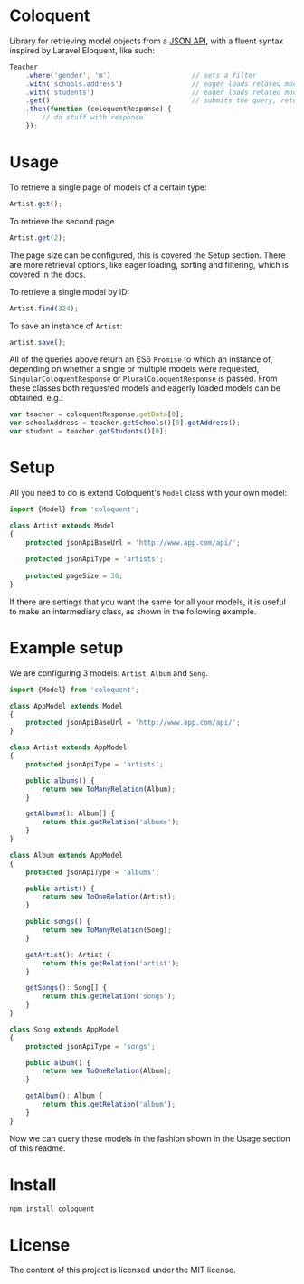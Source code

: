 # ColoquentLibrary for retrieving model objects from a [JSON API](http://jsonapi.org/), with a fluent syntax inspired by Laravel Eloquent, like such:```javascriptTeacher    .where('gender', 'm')                    // sets a filter    .with('schools.address')                 // eager loads related models    .with('students')                        // eager loads related models    .get()                                   // submits the query, returns an ES6 Promise    .then(function (coloquentResponse) {        // do stuff with response    });```# UsageTo retrieve a single page of models of a certain type:```javascriptArtist.get();```To retrieve the second page```javascriptArtist.get(2);```The page size can be configured, this is covered the Setup section. There are more retrieval options, like eager loading, sorting and filtering, which is covered in the docs.To retrieve a single model by ID:```javascriptArtist.find(324);```To save an instance of `Artist`:```javascriptartist.save();```All of the queries above return an ES6 `Promise` to which an instance of, depending on whether a single or multiple models were requested, `SingularColoquentResponse` or `PluralColoquentResponse` is passed. From these classes both requested models and eagerly loaded models can be obtained, e.g.:```javascriptvar teacher = coloquentResponse.getData[0];var schoolAddress = teacher.getSchools()[0].getAddress();var student = teacher.getStudents()[0];```# SetupAll you need to do is extend Coloquent's `Model` class with your own model: ```javascriptimport {Model} from 'coloquent';class Artist extends Model{    protected jsonApiBaseUrl = 'http://www.app.com/api/';        protected jsonApiType = 'artists';        protected pageSize = 30;}```If there are settings that you want the same for all your models, it is useful to make an intermediary class, as shown in the following example.# Example setupWe are configuring 3 models: `Artist`, `Album` and `Song`.```javascriptimport {Model} from 'coloquent';class AppModel extends Model{    protected jsonApiBaseUrl = 'http://www.app.com/api/';}class Artist extends AppModel{    protected jsonApiType = 'artists';    public albums() {        return new ToManyRelation(Album);    }    getAlbums(): Album[] {        return this.getRelation('albums');    }}class Album extends AppModel{    protected jsonApiType = 'albums';    public artist() {        return new ToOneRelation(Artist);    }    public songs() {        return new ToManyRelation(Song);    }    getArtist(): Artist {        return this.getRelation('artist');    }    getSongs(): Song[] {        return this.getRelation('songs');    }}class Song extends AppModel{    protected jsonApiType = 'songs';    public album() {        return new ToOneRelation(Album);    }    getAlbum(): Album {        return this.getRelation('album');    }}```Now we can query these models in the fashion shown in the Usage section of this readme.# Install```bashnpm install coloquent```# LicenseThe content of this project is licensed under the MIT license.